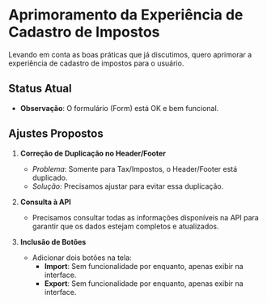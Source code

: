 # Aprimoramento da Experiência de Cadastro de Impostos

Levando em conta as boas práticas que já discutimos, quero aprimorar a experiência de cadastro de impostos para o usuário.

## Status Atual
- **Observação**: O formulário (Form) está OK e bem funcional.

## Ajustes Propostos

1. **Correção de Duplicação no Header/Footer**  
   - *Problema*: Somente para Tax/Impostos, o Header/Footer está duplicado.  
   - *Solução*: Precisamos ajustar para evitar essa duplicação.

2. **Consulta à API**  
   - Precisamos consultar todas as informações disponíveis na API para garantir que os dados estejam completos e atualizados.

3. **Inclusão de Botões**  
   - Adicionar dois botões na tela:  
     - **Import**: Sem funcionalidade por enquanto, apenas exibir na interface.  
     - **Export**: Sem funcionalidade por enquanto, apenas exibir na interface.